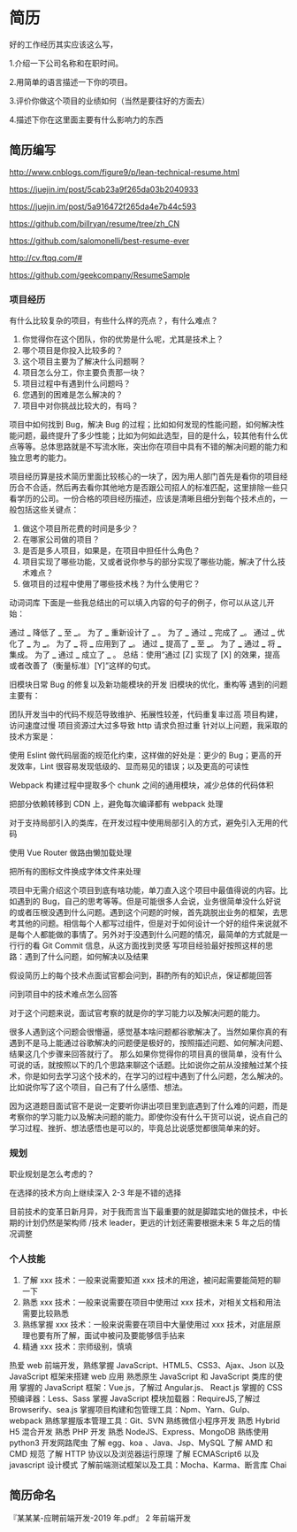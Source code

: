 # 简历

好的工作经历其实应该这么写，

1.介绍一下公司名称和在职时间。

2.用简单的语言描述一下你的项目。

3.评价你做这个项目的业绩如何（当然是要往好的方面去）

4.描述下你在这里面主要有什么影响力的东西

## 简历编写

http://www.cnblogs.com/figure9/p/lean-technical-resume.html

https://juejin.im/post/5cab23a9f265da03b2040933

https://juejin.im/post/5a916472f265da4e7b44c593

https://github.com/billryan/resume/tree/zh_CN

https://github.com/salomonelli/best-resume-ever

http://cv.ftqq.com/#

https://github.com/geekcompany/ResumeSample

### 项目经历

有什么比较复杂的项目，有些什么样的亮点？，有什么难点？

1. 你觉得你在这个团队，你的优势是什么呢，尤其是技术上？
2. 哪个项目是你投入比较多的？
3. 这个项目主要为了解决什么问题啊？
4. 项目怎么分工，你主要负责那一块？
5. 项目过程中有遇到什么问题吗？
6. 您遇到的困难是怎么解决的？
7. 项目中对你挑战比较大的，有吗？

项目中如何找到 Bug，解决 Bug 的过程；比如如何发现的性能问题，如何解决性能问题，最终提升了多少性能；比如为何如此选型，目的是什么，较其他有什么优点等等。总体思路就是不写流水账，突出你在项目中具有不错的解决问题的能力和独立思考的能力。

项目经历算是技术简历里面比较核心的一块了，因为用人部门首先是看你的项目经历合不合适，然后再去看你其他地方是否跟公司招人的标准匹配，这里排除一些只看学历的公司。一份合格的项目经历描述，应该是清晰且细分到每个技术点的，一般包括这些关键点：

1. 做这个项目所花费的时间是多少？
2. 在哪家公司做的项目？
3. 是否是多人项目，如果是，在项目中担任什么角色？
4. 项目实现了哪些功能，又或者说你参与的部分实现了哪些功能，解决了什么技术难点？
5. 做项目的过程中使用了哪些技术栈？为什么使用它？

动词词库
下面是一些我总结出的可以填入内容的句子的例子，你可以从这儿开始：

通过 **\_** 降低了 **\_** 至 **\_**。
为了 **\_** 重新设计了 **\_** 。
为了 **\_** 通过 **\_** 完成了 **\_**。
通过 **\_** 优化了 **\_** 为 **\_**。
为了 **\_** 将 **\_** 应用到了 **\_**。
通过 **\_** 提高了 **\_** 至 **\_**。
为了 **\_** 通过 **\_** 将 **\_** 集成。
为了 **\_** 通过 **\_** 成立了 **\_** 。
总结：使用“通过 [Z] 实现了 [X] 的效果，提高或者改善了（衡量标准）[Y]”这样的句式。

旧模块日常 Bug 的修复以及新功能模块的开发
旧模块的优化，重构等
遇到的问题主要有：

团队开发当中的代码不规范导致维护、拓展性较差，代码重复率过高
项目构建，访问速度过慢
项目资源过大过多导致 http 请求负担过重
针对以上问题，我采取的技术方案是：

使用 Eslint 做代码层面的规范化约束，这样做的好处是：更少的 Bug；更高的开发效率，Lint 很容易发现低级的、显而易见的错误；以及更高的可读性

Webpack 构建过程中提取多个 chunk 之间的通用模块，减少总体的代码体积

把部分依赖转移到 CDN 上，避免每次编译都有 webpack 处理

对于支持局部引入的类库，在开发过程中使用局部引入的方式，避免引入无用的代码

使用 Vue Router 做路由懒加载处理

把所有的图标文件换成字体文件来处理

项目中无需介绍这个项目到底有啥功能，单刀直入这个项目中最值得说的内容。比如遇到的 Bug，自己的思考等等。但是可能很多人会说，业务很简单没什么好说的或者压根没遇到什么问题。遇到这个问题的时候，首先跳脱出业务的框架，去思考其他的问题。相信每个人都写过组件，但是对于如何设计一个好的组件来说就不是每个人都能做的事情了。另外对于没遇到什么问题的情况，最简单的方式就是一行行的看 Git Commit 信息，从这方面找到灵感
写项目经验最好按照这样的思路：遇到了什么问题，如何解决以及结果

假设简历上的每个技术点面试官都会问到，斟酌所有的知识点，保证都能回答

问到项目中的技术难点怎么回答

对于这个问题来说，面试官考察的就是你的学习能力以及解决问题的能力。

很多人遇到这个问题会很懵逼，感觉基本啥问题都谷歌解决了。当然如果你真的有遇到不是马上能通过谷歌解决的问题便是极好的，按照描述问题、如何解决问题、结果这几个步骤来回答就行了。
那么如果你觉得你的项目真的很简单，没有什么可说的话，就按照以下的几个思路来聊这个话题。比如说你之前从没接触过某个技术，你是如何去学习这个技术的，在学习的过程中遇到了什么问题，怎么解决的。比如说你写了这个项目，自己有了什么感悟、想法。

因为这道题目面试官不是说一定要听你讲出项目里到底遇到了什么难的问题，而是考察你的学习能力以及解决问题的能力。即使你没有什么干货可以说，说点自己的学习过程、挫折、想法感悟也是可以的，毕竟总比说感觉都很简单来的好。

### 规划

职业规划是怎么考虑的？

在选择的技术方向上继续深入 2-3 年是不错的选择

目前技术的变革日新月异，对于我而言当下最重要的就是脚踏实地的做技术，中长期的计划仍然是架构师 /技术 leader，更远的计划还需要根据未来 5 年之后的情况调整

### 个人技能

1. 了解 xxx 技术：一般来说需要知道 xxx 技术的用途，被问起需要能简短的聊一下
2. 熟悉 xxx 技术：一般来说需要在项目中使用过 xxx 技术，对相关文档和用法需要比较熟悉
3. 熟练掌握 xxx 技术：一般来说需要在项目中大量使用过 xxx 技术，对底层原理也要有所了解，面试中被问及要能够信手拈来
4. 精通 xxx 技术：宗师级别，慎填

热爱 web 前端开发，熟练掌握 JavaScript、HTML5、CSS3、Ajax、Json 以及 JavaScript 框架来搭建 web 应用
熟悉原生 JavaScript 和 JavaScript 类库的使用
掌握的 JavaScript 框架：Vue.js，了解过 Angular.js、 React.js
掌握的 CSS 预编译器：Less、Sass
掌握 JavaScript 模块加载器：RequireJS,了解过 Browserify、sea.js
掌握项目构建和包管理工具：Npm、Yarn、Gulp、 webpack
熟练掌握版本管理工具：Git、SVN
熟练微信小程序开发
熟悉 Hybrid H5 混合开发
熟悉 PHP 开发
熟悉 NodeJS、Express、MongoDB
熟练使用 python3 开发网路爬虫
了解 egg、koa 、Java、Jsp、MySQL
了解 AMD 和 CMD 规范
了解 HTTP 协议以及浏览器运行原理
了解 ECMAScript6 以及 javascript 设计模式
了解前端测试框架以及工具：Mocha、Karma、断言库 Chai

## 简历命名

『某某某-应聘前端开发-2019 年.pdf』 2 年前端开发

